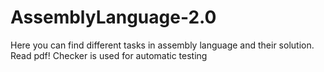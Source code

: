 # AssemblyLanguage-2.0

Here you can find different tasks in assembly language and their solution.
Read pdf!
Checker is used for automatic testing
